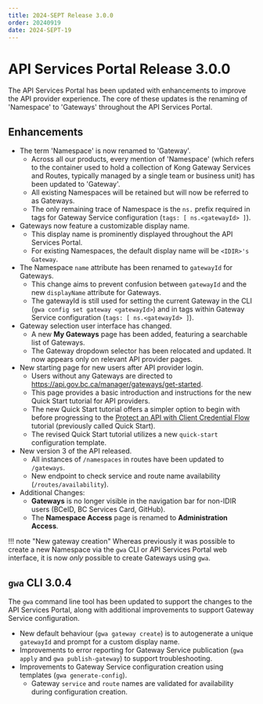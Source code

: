 ```yaml
---
title: 2024-SEPT Release 3.0.0
order: 20240919
date: 2024-SEPT-19
---
```


# API Services Portal Release 3.0.0

The API Services Portal has been updated with enhancements to improve the API
provider experience. The core of these updates is the renaming of 'Namespace' to
 'Gateways' throughout the API Services Portal.

## Enhancements

* The term 'Namespace' is now renamed to 'Gateway'.
  * Across all our products, every mention of 'Namespace' (which refers to the
    container used to hold a collection of Kong Gateway Services and Routes,
    typically managed by a single team or business unit) has been updated to
    'Gateway'.
  * All existing Namespaces will be retained but will now be referred to as Gateways.
  * The only remaining trace of Namespace is the `ns.` prefix required in tags
    for Gateway Service configuration (`tags: [ ns.<gatewayId> ]`).
* Gateways now feature a customizable display name.
  * This display name is prominently displayed throughout the API Services Portal.
  * For existing Namespaces, the default display name will be `<IDIR>'s Gateway`.
* The Namespace `name` attribute has been renamed to `gatewayId` for Gateways.
  * This change aims to prevent confusion between `gatewayId` and the new
    `displayName` attribute for Gateways.
  * The gatewayId is still used for setting the current Gateway in the CLI (`gwa
    config set gateway <gatewayId>`) and in tags within Gateway Service
    configuration (`tags: [ ns.<gatewayId> ]`).
* Gateway selection user interface has changed.
  * A new **My Gateways** page has been added, featuring a searchable list of Gateways.
  * The Gateway dropdown selector has been relocated and updated. It now appears
    only on relevant API provider pages.
* New starting page for new users after API provider login.
  * Users without any Gateways are directed to <https://api.gov.bc.ca/manager/gateways/get-started>.
  * This page provides a basic introduction and instructions for the new Quick
    Start tutorial for API providers.
  * The new Quick Start tutorial offers a simpler option to begin with before
    progressing to the [Protect an API with Client Credential Flow](https://developer.gov.bc.ca/docs/default/component/aps-infra-platform-docs/tutorials/protect-client-cred/)
    tutorial (previously called Quick Start).
  * The revised Quick Start tutorial utilizes a new `quick-start` configuration
  template.
* New version 3 of the API released.
  * All instances of `/namespaces` in routes have been updated to `/gateways`.
  * New endpoint to check service and route name availability (`/routes/availability`).
* Additional Changes:
  * **Gateways** is no longer visible in the navigation bar for non-IDIR users
    (BCeID, BC Services Card, GitHub).
  * The **Namespace Access** page is renamed to **Administration Access**.

!!! note "New gateway creation"
    Whereas previously it was possible to create a new Namespace via the `gwa` CLI or API Services Portal web interface, it is now _only_ possible to create Gateways using `gwa`.

## `gwa` CLI 3.0.4

The `gwa` command line tool has been updated to support the changes to the API
Services Portal, along with additional improvements to support Gateway Service
configuration.

* New default behaviour (`gwa gateway create`) is to autogenerate a unique
  `gatewayId` and prompt for a custom display name.
* Improvements to error reporting for Gateway Service publication (`gwa apply`
  and `gwa publish-gateway`) to support troubleshooting.
* Improvements to Gateway Service configuration creation using templates (`gwa
  generate-config`).
  * Gateway `service` and `route` names are validated for availability during
  configuration creation.
